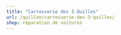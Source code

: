 ```yaml
---
title: "Carrosserie des 3 Quilles"
url: /quillan/carrosserie-des-3-quilles/
shop: réparation de voitures
---
```


